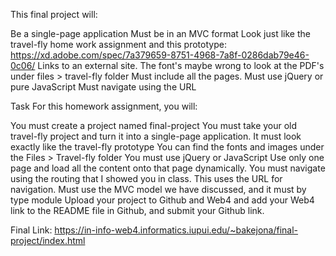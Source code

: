 This final project will:

Be a single-page application
Must be in an MVC format
Look just like the travel-fly home work assignment and this prototype: https://xd.adobe.com/spec/7a379659-8751-4968-7a8f-0286dab79e46-0c06/ Links to an external site.
The font's maybe wrong to look at the PDF's under files > travel-fly folder
Must include all the pages.
Must use jQuery or pure JavaScript
Must navigate using the URL

Task
For this homework assignment, you will:

You must create a project named final-project
You must take your old travel-fly project and turn it into a single-page application.
It must look exactly like the travel-fly prototype
You can find the fonts and images under the Files > Travel-fly folder
You must use jQuery or JavaScript
Use only one page and load all the content onto that page dynamically.
You must navigate using the routing that I showed you in class. This uses the URL for navigation.
Must use the MVC model we have discussed, and it must by type module
Upload your project to Github and Web4 and add your Web4 link to the README file in Github, and submit your Github link.

Final Link:
https://in-info-web4.informatics.iupui.edu/~bakejona/final-project/index.html
